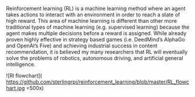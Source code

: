 Reinforcement learning (RL) is a machine learning method where an agent takes actions to interact with an environment in order to reach a 
state of high reward. This area of machine learning is different than other more traditional types of machine learning (e.g. supervised learning)
because the agent makes multiple decisions before a reward is assigned. While already proven highly effective in strategy based games 
(i.e. DeedMind’s AlphaGo and OpenAI’s Five) and achieving industrial success in content recommendation, it is believed my many researchers 
that RL will eventually solve the problems of robotics, autonomous driving, and artificial general intelligence.

![Rl flowchart]( https://github.com/sterlingrpi/reinforcement_learning/blob/master/RL_flowchart.jpg =500x)
